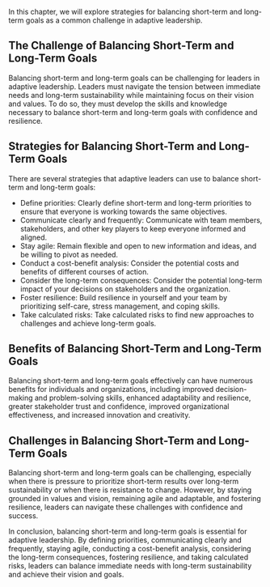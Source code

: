
In this chapter, we will explore strategies for balancing short-term and long-term goals as a common challenge in adaptive leadership.

The Challenge of Balancing Short-Term and Long-Term Goals
---------------------------------------------------------

Balancing short-term and long-term goals can be challenging for leaders in adaptive leadership. Leaders must navigate the tension between immediate needs and long-term sustainability while maintaining focus on their vision and values. To do so, they must develop the skills and knowledge necessary to balance short-term and long-term goals with confidence and resilience.

Strategies for Balancing Short-Term and Long-Term Goals
-------------------------------------------------------

There are several strategies that adaptive leaders can use to balance short-term and long-term goals:

* Define priorities: Clearly define short-term and long-term priorities to ensure that everyone is working towards the same objectives.
* Communicate clearly and frequently: Communicate with team members, stakeholders, and other key players to keep everyone informed and aligned.
* Stay agile: Remain flexible and open to new information and ideas, and be willing to pivot as needed.
* Conduct a cost-benefit analysis: Consider the potential costs and benefits of different courses of action.
* Consider the long-term consequences: Consider the potential long-term impact of your decisions on stakeholders and the organization.
* Foster resilience: Build resilience in yourself and your team by prioritizing self-care, stress management, and coping skills.
* Take calculated risks: Take calculated risks to find new approaches to challenges and achieve long-term goals.

Benefits of Balancing Short-Term and Long-Term Goals
----------------------------------------------------

Balancing short-term and long-term goals effectively can have numerous benefits for individuals and organizations, including improved decision-making and problem-solving skills, enhanced adaptability and resilience, greater stakeholder trust and confidence, improved organizational effectiveness, and increased innovation and creativity.

Challenges in Balancing Short-Term and Long-Term Goals
------------------------------------------------------

Balancing short-term and long-term goals can be challenging, especially when there is pressure to prioritize short-term results over long-term sustainability or when there is resistance to change. However, by staying grounded in values and vision, remaining agile and adaptable, and fostering resilience, leaders can navigate these challenges with confidence and success.

In conclusion, balancing short-term and long-term goals is essential for adaptive leadership. By defining priorities, communicating clearly and frequently, staying agile, conducting a cost-benefit analysis, considering the long-term consequences, fostering resilience, and taking calculated risks, leaders can balance immediate needs with long-term sustainability and achieve their vision and goals.
